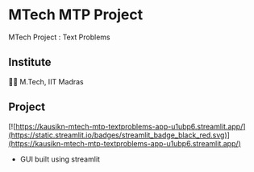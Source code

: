 # MTech MTP Project

 MTech Project : Text Problems

## Institute

🧑‍🎓 M.Tech, IIT Madras

## Project
[![https://kausikn-mtech-mtp-textproblems-app-u1ubp6.streamlit.app/](https://static.streamlit.io/badges/streamlit_badge_black_red.svg)](https://kausikn-mtech-mtp-textproblems-app-u1ubp6.streamlit.app/)
 - GUI built using streamlit